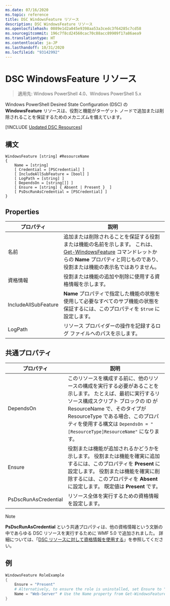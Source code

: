 ```yaml
---
ms.date: 07/16/2020
ms.topic: reference
title: DSC WindowsFeature リソース
description: DSC WindowsFeature リソース
ms.openlocfilehash: 0089e1d2a045e9398aa53a3cedc3f64285c7cd58
ms.sourcegitcommit: 196c7f8cd24560cac70c88acc89909f17a86aea9
ms.translationtype: HT
ms.contentlocale: ja-JP
ms.lasthandoff: 10/31/2020
ms.locfileid: "93142992"
---
```

# <a name="dsc-windowsfeature-resource"></a>DSC WindowsFeature リソース

> 適用先: Windows PowerShell 4.0、Windows PowerShell 5.x

Windows PowerShell Desired State Configuration (DSC) の **WindowsFeature** リソースは、役割と機能がターゲット ノードで追加または削除されることを保証するためのメカニズムを備えています。

[!INCLUDE [Updated DSC Resources](../../../../../includes/dsc-resources.md)]

## <a name="syntax"></a>構文

```Syntax
WindowsFeature [string] #ResourceName
{
    Name = [string]
    [ Credential = [PSCredential] ]
    [ IncludeAllSubFeature = [bool] ]
    [ LogPath = [string] ]
    [ DependsOn = [string[]] ]
    [ Ensure = [string] { Absent | Present }  ]
    [ PsDscRunAsCredential = [PSCredential] ]
}
```

## <a name="properties"></a>Properties

|プロパティ |説明 |
|---|---|
|名前 |追加または削除されることを保証する役割または機能の名前を示します。 これは、 [Get-WindowsFeature](/powershell/module/servermanager/Get-WindowsFeature) コマンドレットからの **Name** プロパティと同じものであり、役割または機能の表示名ではありません。 |
|資格情報 |役割または機能の追加や削除に使用する資格情報を示します。 |
|IncludeAllSubFeature |**Name** プロパティで指定した機能の状態を使用して必要なすべてのサブ機能の状態を保証するには、このプロパティを `$true` に設定します。 |
|LogPath |リソース プロバイダーの操作を記録するログ ファイルへのパスを示します。 |

## <a name="common-properties"></a>共通プロパティ

|プロパティ |説明 |
|---|---|
|DependsOn |このリソースを構成する前に、他のリソースの構成を実行する必要があることを示します。 たとえば、最初に実行するリソース構成スクリプト ブロックの ID が ResourceName で、そのタイプが ResourceType である場合、このプロパティを使用する構文は `DependsOn = "[ResourceType]ResourceName"` になります。 |
|Ensure |役割または機能が追加されるかどうかを示します。 役割または機能を確実に追加するには、このプロパティを **Present** に設定します。 役割または機能を確実に削除するには、このプロパティを **Absent** に設定します。 既定値は **Present** です。 |
|PsDscRunAsCredential |リソース全体を実行するための資格情報を設定します。 |

> [!NOTE]
> **PsDscRunAsCredential** という共通プロパティは、他の資格情報という文脈の中であらゆる DSC リソースを実行するために WMF 5.0 で追加されました。 詳細については、「[DSC リソースに対して資格情報を使用する](../../../configurations/runasuser.md)」を参照してください。

## <a name="example"></a>例

```powershell
WindowsFeature RoleExample
{
    Ensure = "Present"
    # Alternatively, to ensure the role is uninstalled, set Ensure to "Absent"
    Name = "Web-Server" # Use the Name property from Get-WindowsFeature
}
```
